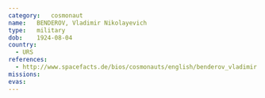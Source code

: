 ```yaml
---
category:	cosmonaut
name:	BENDEROV, Vladimir Nikolayevich
type:	military
dob:	1924-08-04
country:
  - URS
references:
  - http://www.spacefacts.de/bios/cosmonauts/english/benderov_vladimir.htm
missions:
evas:
---
```

